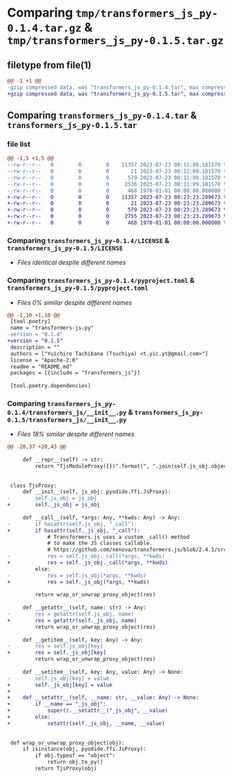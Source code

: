 # Comparing `tmp/transformers_js_py-0.1.4.tar.gz` & `tmp/transformers_js_py-0.1.5.tar.gz`

## filetype from file(1)

```diff
@@ -1 +1 @@
-gzip compressed data, was "transformers_js_py-0.1.4.tar", max compression
+gzip compressed data, was "transformers_js_py-0.1.5.tar", max compression
```

## Comparing `transformers_js_py-0.1.4.tar` & `transformers_js_py-0.1.5.tar`

### file list

```diff
@@ -1,5 +1,5 @@
--rw-r--r--   0        0        0    11357 2023-07-23 00:11:09.181570 transformers_js_py-0.1.4/LICENSE
--rw-r--r--   0        0        0       21 2023-07-23 00:11:09.181570 transformers_js_py-0.1.4/README.md
--rw-r--r--   0        0        0      579 2023-07-23 00:11:09.181570 transformers_js_py-0.1.4/pyproject.toml
--rw-r--r--   0        0        0     2536 2023-07-23 00:11:09.181570 transformers_js_py-0.1.4/transformers_js/__init__.py
--rw-r--r--   0        0        0      468 1970-01-01 00:00:00.000000 transformers_js_py-0.1.4/PKG-INFO
+-rw-r--r--   0        0        0    11357 2023-07-23 00:23:23.289673 transformers_js_py-0.1.5/LICENSE
+-rw-r--r--   0        0        0       21 2023-07-23 00:23:23.289673 transformers_js_py-0.1.5/README.md
+-rw-r--r--   0        0        0      579 2023-07-23 00:23:23.289673 transformers_js_py-0.1.5/pyproject.toml
+-rw-r--r--   0        0        0     2755 2023-07-23 00:23:23.289673 transformers_js_py-0.1.5/transformers_js/__init__.py
+-rw-r--r--   0        0        0      468 1970-01-01 00:00:00.000000 transformers_js_py-0.1.5/PKG-INFO
```

### Comparing `transformers_js_py-0.1.4/LICENSE` & `transformers_js_py-0.1.5/LICENSE`

 * *Files identical despite different names*

### Comparing `transformers_js_py-0.1.4/pyproject.toml` & `transformers_js_py-0.1.5/pyproject.toml`

 * *Files 0% similar despite different names*

```diff
@@ -1,10 +1,10 @@
 [tool.poetry]
 name = "transformers-js-py"
-version = "0.1.4"
+version = "0.1.5"
 description = ""
 authors = ["Yuichiro Tachibana (Tsuchiya) <t.yic.yt@gmail.com>"]
 license = "Apache-2.0"
 readme = "README.md"
 packages = [{include = "transformers_js"}]
 
 [tool.poetry.dependencies]
```

### Comparing `transformers_js_py-0.1.4/transformers_js/__init__.py` & `transformers_js_py-0.1.5/transformers_js/__init__.py`

 * *Files 18% similar despite different names*

```diff
@@ -20,37 +20,43 @@
 
     def __repr__(self) -> str:
         return "TjsModuleProxy({})".format(", ".join(self.js_obj.object_keys()))
 
 
 class TjsProxy:
     def __init__(self, js_obj: pyodide.ffi.JsProxy):
-        self.js_obj = js_obj
+        self._js_obj = js_obj
 
     def __call__(self, *args: Any, **kwds: Any) -> Any:
-        if hasattr(self.js_obj, "_call"):
+        if hasattr(self._js_obj, "_call"):
             # Transformers.js uses a custom _call() method
             # to make the JS classes callable.
             # https://github.com/xenova/transformers.js/blob/2.4.1/src/utils/core.js#L45-L77
-            res = self.js_obj._call(*args, **kwds)
+            res = self._js_obj._call(*args, **kwds)
         else:
-            res = self.js_obj(*args, **kwds)
+            res = self._js_obj(*args, **kwds)
 
         return wrap_or_unwrap_proxy_object(res)
 
     def __getattr__(self, name: str) -> Any:
-        res = getattr(self.js_obj, name)
+        res = getattr(self._js_obj, name)
         return wrap_or_unwrap_proxy_object(res)
 
     def __getitem__(self, key: Any) -> Any:
-        res = self.js_obj[key]
+        res = self._js_obj[key]
         return wrap_or_unwrap_proxy_object(res)
 
     def __setitem__(self, key: Any, value: Any) -> None:
-        self.js_obj[key] = value
+        self._js_obj[key] = value
+
+    def __setattr__(self, __name: str, __value: Any) -> None:
+        if __name == "_js_obj":
+            super().__setattr__("_js_obj", __value)
+        else:
+            setattr(self._js_obj, __name, __value)
 
 
 def wrap_or_unwrap_proxy_object(obj):
     if isinstance(obj, pyodide.ffi.JsProxy):
         if obj.typeof == "object":
             return obj.to_py()
         return TjsProxy(obj)
```

